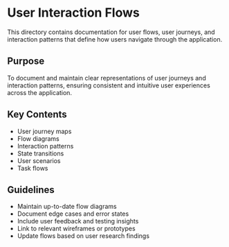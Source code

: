 # User Interaction Flows

This directory contains documentation for user flows, user journeys, and interaction patterns that define how users navigate through the application.

## Purpose

To document and maintain clear representations of user journeys and interaction patterns, ensuring consistent and intuitive user experiences across the application.

## Key Contents

- User journey maps
- Flow diagrams
- Interaction patterns
- State transitions
- User scenarios
- Task flows

## Guidelines

- Maintain up-to-date flow diagrams
- Document edge cases and error states
- Include user feedback and testing insights
- Link to relevant wireframes or prototypes
- Update flows based on user research findings

